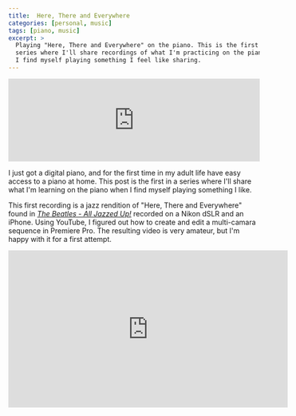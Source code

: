 ```yaml
---
title:  Here, There and Everywhere
categories: [personal, music]
tags: [piano, music]
excerpt: >
  Playing "Here, There and Everywhere" on the piano. This is the first in a
  series where I'll share recordings of what I'm practicing on the piano when
  I find myself playing something I feel like sharing.
---
```


<iframe class="m-b-1" width="100%" height="166" scrolling="no" frameborder="no" allow="autoplay" src="https://w.soundcloud.com/player/?url=https%3A//api.soundcloud.com/tracks/572033520&color=%23ff5500&auto_play=false&hide_related=false&show_comments=true&show_user=true&show_reposts=false&show_teaser=true"></iframe>


<span class="text-drop-cap">I</span> just got a digital piano, and for the first time in my adult life have easy access to a piano at home. This post is the first in a series where I'll share what I'm learning on the piano when I find myself playing something I like.

This first recording is a jazz rendition of "Here, There and Everywhere" found in *<a target="_blank" href="https://www.amazon.com/gp/product/1495069087/ref=as_li_tl?ie=UTF8&camp=1789&creative=9325&creativeASIN=1495069087&linkCode=as2&tag=chrisvogt-20&linkId=d3bcf5df82deddf5da6d085094d35945">The Beatles - All Jazzed Up!</a>* recorded on a Nikon dSLR and an iPhone. Using YouTube, I figured out how to create and edit a multi-camara sequence in Premiere Pro. The resulting video is very amateur, but I'm happy with it for a first attempt.

<div class="video-wrapper m-b-1">
  <iframe width="560" height="315" src="https://www.youtube.com/embed/XJashBvI17A" frameborder="0" allow="accelerometer; autoplay; encrypted-media; gyroscope; picture-in-picture" allowfullscreen></iframe>
</div>

